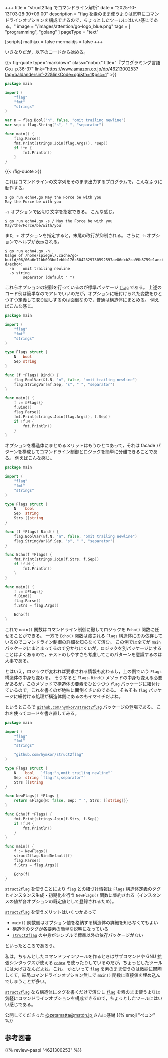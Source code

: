 +++
title = "struct2flag でコマンドライン解析"
date =  "2025-10-13T03:28:30+09:00"
description = "flag を素のまま使うよりは気軽にコマンドラインオプションを構成できるので，ちょっとしたツールにはいい感じである。"
image = "/images/attention/go-logo_blue.png"
tags = [ "programming", "golang" ]
pageType = "text"

[scripts]
  mathjax = false
  mermaidjs = false
+++

いきなりだが，以下のコードから始める。

{{< fig-quote type="markdown" class="nobox" title="『プログラミング言語Go』p.36-37" link="https://www.amazon.co.jp/dp/4621300253?tag=baldandersinf-22&linkCode=ogi&th=1&psc=1" >}}
```go
package main

import (
	"flag"
	"fmt"
	"strings"
)

var n = flag.Bool("n", false, "omit trailing newline")
var sep = flag.String("s", " ", "separator")

func main() {
	flag.Parse()
	fmt.Print(strings.Join(flag.Args(), *sep))
	if !*n {
		fmt.Println()
	}
}
```
{{< /fig-quote >}}

これはコマンドラインの文字列をそのまま出力するプログラムで，こんなふうに動作する。

```text
$ go run echo4.go May the Force be with you
May the Force be with you
```

`-s` オプションで区切り文字を指定できる。
こんな感じ。

```text
$ go run echo4.go -s / May the Force be with you
May/the/Force/be/with/you
```

また `-n` オプションを指定すると，末尾の改行が抑制される。
さらに `-h` オプションでヘルプが表示される。

```text
$ go run echo4.go -h
Usage of /home/spiegel/.cache/go-build/06/06a6e71bb093bd1ebbb176c5042329730592597ae86dcb2ca99b3759e1aecb18-d/echo4:
  -n	omit trailing newline
  -s string
    	separator (default " ")
```

これらオプションの制御を行っているのが標準パッケージ [`flag`] である。
上述のコード例は簡単なのでアレでいいのだが，オプションに紐付けられた変数をひとつずつ定義して取り回しするのは面倒なので，普通は構造体にまとめる。
例えばこんな感じ。

```go {hl_lines=["9-17","20-21"]}
package main

import (
	"flag"
	"fmt"
	"strings"
)

type Flags struct {
	N   bool
	Sep string
}

func (f *Flags) Bind() {
	flag.BoolVar(&f.N, "n", false, "omit trailing newline")
	flag.StringVar(&f.Sep, "s", " ", "separator")
}

func main() {
	f := &Flags{}
	f.Bind()
	flag.Parse()
	fmt.Print(strings.Join(flag.Args(), f.Sep))
	if !f.N {
		fmt.Println()
	}
}
```

オプションを構造体にまとめるメリットはもうひとつあって，それは facade パターンを構成してコマンドライン制御とロジックを簡単に分離できることである。
例えばこんな感じ。

```go {hl_lines=[12,"20-25",31,33]}
package main

import (
	"flag"
	"fmt"
	"strings"
)

type Flags struct {
	N    bool
	Sep  string
	Strs []string
}

func (f *Flags) Bind() {
	flag.BoolVar(&f.N, "n", false, "omit trailing newline")
	flag.StringVar(&f.Sep, "s", " ", "separator")
}

func Echo(f *Flags) {
	fmt.Print(strings.Join(f.Strs, f.Sep))
	if !f.N {
		fmt.Println()
	}
}

func main() {
	f := &Flags{}
	f.Bind()
	flag.Parse()
	f.Strs = flag.Args()

	Echo(f)
}
```

これで `main()` 関数はコマンドライン制御に徹してロジックを `Echo()` 関数に任せることができる。
一方で `Echo()` 関数は渡される `Flags` 構造体にのみ依存しているのでコマンドライン制御の詳細を知らなくて済む。
この例では全てが `main` パッケージにまとまってるので分かりにくいが，ロジックを別パッケージにすることはよくあるので，テストのしやすさも考慮してこのパターンを意識するのは大事である。

とはいえ，ロジックが変われば要求される情報も変わるし，上の例でいう `Flags` 構造体の中身も変わる。
そうなると `Flags.Bind()` メソッドの中身も変える必要があるが，このメソッドで構造体の要素をひとつづつ `flag` パッケージに紐付けているので，これを書くのが地味に面倒くさいのである。
そもそも `flag` パッケージに紐付ける処理が構造体側にあるのもイマイチだよね。

というところで [`github.com/hymkor/struct2flag`] パッケージの登場である。
これを使ってコードを書き直してみる。

```go {hl_lines=["12-13","17-19","29-30"]}
package main

import (
	"flag"
	"fmt"
	"strings"

	"github.com/hymkor/struct2flag"
)

type Flags struct {
	N    bool   `flag:"n,omit trailing newline"`
	Sep  string `flag:"s,separator"`
	Strs []string
}

func NewFlags() *Flags {
	return &Flags{N: false, Sep: " ", Strs: []string{}}
}

func Echo(f *Flags) {
	fmt.Print(strings.Join(f.Strs, f.Sep))
	if !f.N {
		fmt.Println()
	}
}

func main() {
	f := NewFlags()
	struct2flag.BindDefault(f)
	flag.Parse()
	f.Strs = flag.Args()

	Echo(f)
}
```

[`struct2flag`][`github.com/hymkor/struct2flag`] を使うことにより [`flag`] との紐づけ情報は `Flags` 構造体定義のタグとインスタンス生成・初期化を行う `NewFlags()` 関数に集約される（インスタンスの値が各オプションの既定値として登録されるため）。

[`struct2flag`][`github.com/hymkor/struct2flag`] を使うメリットはいくつかあって

- `main()` 関数側はオプション値を格納する構造体の詳細を知らなくてもよい
- 構造体のタグが各要素の簡単な説明になっている
- [`struct2flag`][`github.com/hymkor/struct2flag`] の中身がシンプルで標準以外の依存パッケージがない

といったところであろう。

私は，ちゃんとしたコマンドラインツールを作るときはサブコマンドや GNU 拡張シンタックスが使える [`cobra`][`github.com/spf13/cobra`] を使ったりしているのだが，ちょっとしたツールには大げさなんだよね，これ。
かといって [`flag`] を素のまま使うのは微妙に鬱陶しくて，結局コマンドラインオプション無しで `main()` 関数に直接値を埋め込んでしまうことが多い。

[`struct2flag`][`github.com/hymkor/struct2flag`] なら構造体にタグを書くだけで済むし [`flag`] を素のまま使うよりは気軽にコマンドラインオプションを構成できるので，ちょっとしたツールにはいい感じである。

公開してくださった [@zetamatta@mstdn.jp ](https://mstdn.jp/@zetamatta "\"ζ\" (@zetamatta@mstdn.jp) - mstdn.jp") さんに感謝 {{% emoji "ペコン" %}}

[Go]: https://go.dev/
[`flag`]: https://pkg.go.dev/flag "flag package - flag - Go Packages"
[`github.com/hymkor/struct2flag`]: https://github.com/hymkor/struct2flag "hymkor/struct2flag: `struct2flag` automatically registers struct fields as flags for your Go command-line tools."
[`github.com/spf13/cobra`]: https://github.com/spf13/cobra "spf13/cobra: A Commander for modern Go CLI interactions"

## 参考図書

{{% review-paapi "4621300253" %}} <!-- プログラミング言語Go -->
